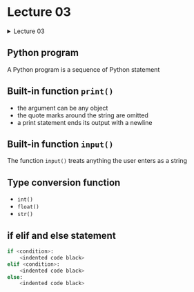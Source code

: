 # Lecture 03

<details><summary>Lecture 03</summary>
<p>

* **[Python program](#python-program)**<br/>      
* **[Built-in function `print()`](#built-in-function-input)**<br />                      
        
</p>
</details>


## Python program

A Python program is a sequence of Python statement        

## Built-in function `print()`

- the argument can be any object        
- the quote marks around the string are omitted       
- a print statement ends its output with a newline

## Built-in function `input()`

The function `input()` treats anything the user enters as a string

## Type conversion function        

- `int()`
- `float()`
- `str()`

## if elif and else statement

```python
if <condition>:
    <indented code black>
elif <condition>:
    <indented code black>
else:
    <indented code black>
```

